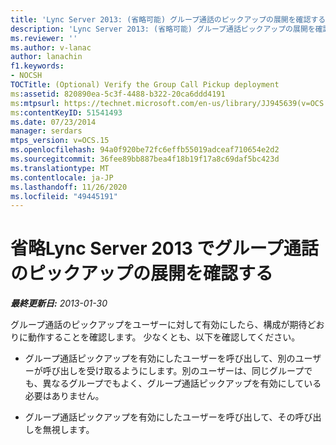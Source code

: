 ```yaml
---
title: 'Lync Server 2013: (省略可能) グループ通話のピックアップの展開を確認する'
description: 'Lync Server 2013: (省略可能) グループ通話ピックアップの展開を確認します。'
ms.reviewer: ''
ms.author: v-lanac
author: lanachin
f1.keywords:
- NOCSH
TOCTitle: (Optional) Verify the Group Call Pickup deployment
ms:assetid: 820890ea-5c3f-4488-b322-20ca6ddd4191
ms:mtpsurl: https://technet.microsoft.com/en-us/library/JJ945639(v=OCS.15)
ms:contentKeyID: 51541493
ms.date: 07/23/2014
manager: serdars
mtps_version: v=OCS.15
ms.openlocfilehash: 94a0f920be72fc6effb55019adceaf710654e2d2
ms.sourcegitcommit: 36fee89bb887bea4f18b19f17a8c69daf5bc423d
ms.translationtype: MT
ms.contentlocale: ja-JP
ms.lasthandoff: 11/26/2020
ms.locfileid: "49445191"
---
```

# <a name="optional-verify-the-group-call-pickup-deployment-in-lync-server-2013"></a>省略Lync Server 2013 でグループ通話のピックアップの展開を確認する

<div data-xmlns="http://www.w3.org/1999/xhtml">

<div class="topic" data-xmlns="http://www.w3.org/1999/xhtml" data-msxsl="urn:schemas-microsoft-com:xslt" data-cs="https://msdn.microsoft.com/">

<div data-asp="https://msdn2.microsoft.com/asp">



</div>

<div id="mainSection">

<div id="mainBody">

<span> </span>

_**最終更新日:** 2013-01-30_

グループ通話のピックアップをユーザーに対して有効にしたら、構成が期待どおりに動作することを確認します。 少なくとも、以下を確認してください。

  - グループ通話ピックアップを有効にしたユーザーを呼び出して、別のユーザーが呼び出しを受け取るようにします。別のユーザーは、同じグループでも、異なるグループでもよく、グループ通話ピックアップを有効にしている必要はありません。

  - グループ通話ピックアップを有効にしたユーザーを呼び出して、その呼び出しを無視します。

</div>

<span> </span>

</div>

</div>

</div>

